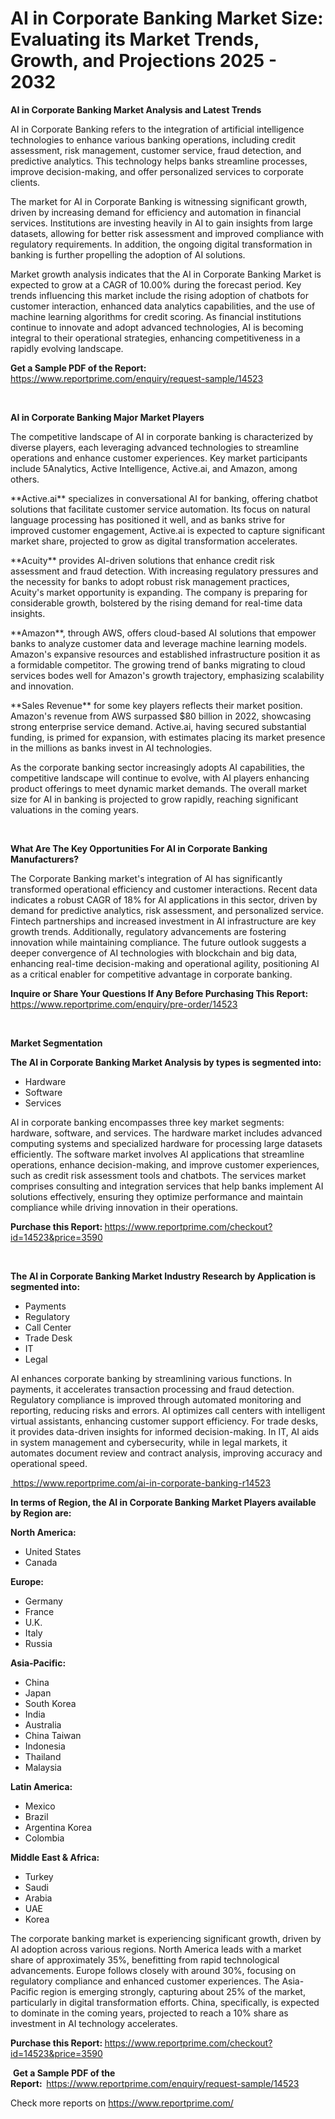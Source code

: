 <p><h1>AI in Corporate Banking Market Size: Evaluating its Market Trends, Growth, and Projections 2025 - 2032</h1></p><p><strong>AI in Corporate Banking Market Analysis and Latest Trends</strong></p>
<p><p>AI in Corporate Banking refers to the integration of artificial intelligence technologies to enhance various banking operations, including credit assessment, risk management, customer service, fraud detection, and predictive analytics. This technology helps banks streamline processes, improve decision-making, and offer personalized services to corporate clients.</p><p>The market for AI in Corporate Banking is witnessing significant growth, driven by increasing demand for efficiency and automation in financial services. Institutions are investing heavily in AI to gain insights from large datasets, allowing for better risk assessment and improved compliance with regulatory requirements. In addition, the ongoing digital transformation in banking is further propelling the adoption of AI solutions.</p><p>Market growth analysis indicates that the AI in Corporate Banking Market is expected to grow at a CAGR of 10.00% during the forecast period. Key trends influencing this market include the rising adoption of chatbots for customer interaction, enhanced data analytics capabilities, and the use of machine learning algorithms for credit scoring. As financial institutions continue to innovate and adopt advanced technologies, AI is becoming integral to their operational strategies, enhancing competitiveness in a rapidly evolving landscape.</p></p>
<p><strong>Get a Sample PDF of the Report:&nbsp;</strong> <a href="https://www.reportprime.com/enquiry/request-sample/14523?utm_campaign=3211&utm_medium=2&utm_source=Github&utm_content=ia&utm_term=20032025&utm_id=ai-in-corporate-banking">https://www.reportprime.com/enquiry/request-sample/14523</a></p>
<p>&nbsp;</p>
<p><strong>AI in Corporate Banking Major Market Players</strong></p>
<p><p>The competitive landscape of AI in corporate banking is characterized by diverse players, each leveraging advanced technologies to streamline operations and enhance customer experiences. Key market participants include 5Analytics, Active Intelligence, Active.ai, and Amazon, among others.</p><p>**Active.ai** specializes in conversational AI for banking, offering chatbot solutions that facilitate customer service automation. Its focus on natural language processing has positioned it well, and as banks strive for improved customer engagement, Active.ai is expected to capture significant market share, projected to grow as digital transformation accelerates.</p><p>**Acuity** provides AI-driven solutions that enhance credit risk assessment and fraud detection. With increasing regulatory pressures and the necessity for banks to adopt robust risk management practices, Acuity's market opportunity is expanding. The company is preparing for considerable growth, bolstered by the rising demand for real-time data insights.</p><p>**Amazon**, through AWS, offers cloud-based AI solutions that empower banks to analyze customer data and leverage machine learning models. Amazon's expansive resources and established infrastructure position it as a formidable competitor. The growing trend of banks migrating to cloud services bodes well for Amazon's growth trajectory, emphasizing scalability and innovation.</p><p>**Sales Revenue** for some key players reflects their market position. Amazon's revenue from AWS surpassed $80 billion in 2022, showcasing strong enterprise service demand. Active.ai, having secured substantial funding, is primed for expansion, with estimates placing its market presence in the millions as banks invest in AI technologies.</p><p>As the corporate banking sector increasingly adopts AI capabilities, the competitive landscape will continue to evolve, with AI players enhancing product offerings to meet dynamic market demands. The overall market size for AI in banking is projected to grow rapidly, reaching significant valuations in the coming years.</p></p>
<p>&nbsp;</p>
<p><strong>What Are The Key Opportunities For AI in Corporate Banking Manufacturers?</strong></p>
<p><p>The Corporate Banking market's integration of AI has significantly transformed operational efficiency and customer interactions. Recent data indicates a robust CAGR of 18% for AI applications in this sector, driven by demand for predictive analytics, risk assessment, and personalized service. Fintech partnerships and increased investment in AI infrastructure are key growth trends. Additionally, regulatory advancements are fostering innovation while maintaining compliance. The future outlook suggests a deeper convergence of AI technologies with blockchain and big data, enhancing real-time decision-making and operational agility, positioning AI as a critical enabler for competitive advantage in corporate banking.</p></p>
<p><strong>Inquire or Share Your Questions If Any Before Purchasing This Report:</strong> <a href="https://www.reportprime.com/enquiry/pre-order/14523?utm_campaign=3211&utm_medium=2&utm_source=Github&utm_content=ia&utm_term=20032025&utm_id=ai-in-corporate-banking">https://www.reportprime.com/enquiry/pre-order/14523</a></p>
<p>&nbsp;</p>
<p><strong>Market Segmentation</strong></p>
<p><strong>The AI in Corporate Banking Market Analysis by types is segmented into:</strong></p>
<p><ul><li>Hardware</li><li>Software</li><li>Services</li></ul></p>
<p><p>AI in corporate banking encompasses three key market segments: hardware, software, and services. The hardware market includes advanced computing systems and specialized hardware for processing large datasets efficiently. The software market involves AI applications that streamline operations, enhance decision-making, and improve customer experiences, such as credit risk assessment tools and chatbots. The services market comprises consulting and integration services that help banks implement AI solutions effectively, ensuring they optimize performance and maintain compliance while driving innovation in their operations.</p></p>
<p><strong>Purchase this Report:&nbsp;</strong><a href="https://www.reportprime.com/checkout?id=14523&price=3590&utm_campaign=3211&utm_medium=2&utm_source=Github&utm_content=ia&utm_term=20032025&utm_id=ai-in-corporate-banking">https://www.reportprime.com/checkout?id=14523&price=3590</a></p>
<p>&nbsp;</p>
<p><strong>The AI in Corporate Banking Market Industry Research by Application is segmented into:</strong></p>
<p><ul><li>Payments</li><li>Regulatory</li><li>Call Center</li><li>Trade Desk</li><li>IT</li><li>Legal</li></ul></p>
<p><p>AI enhances corporate banking by streamlining various functions. In payments, it accelerates transaction processing and fraud detection. Regulatory compliance is improved through automated monitoring and reporting, reducing risks and errors. AI optimizes call centers with intelligent virtual assistants, enhancing customer support efficiency. For trade desks, it provides data-driven insights for informed decision-making. In IT, AI aids in system management and cybersecurity, while in legal markets, it automates document review and contract analysis, improving accuracy and operational speed.</p></p>
<p><a href="https://www.reportprime.com/ai-in-corporate-banking-r14523?utm_campaign=3211&utm_medium=2&utm_source=Github&utm_content=ia&utm_term=20032025&utm_id=ai-in-corporate-banking">&nbsp;https://www.reportprime.com/ai-in-corporate-banking-r14523</a></p>
<p><strong>In terms of Region, the AI in Corporate Banking Market Players available by Region are:</strong></p>
<p>
    <p> <strong> North America: </strong>
        <ul>
            <li>United States</li>
            <li>Canada</li>
        </ul>
        </p> 
    <p> <strong> Europe: </strong>
        <ul>
            <li>Germany</li>
            <li>France</li>
            <li>U.K.</li>
            <li>Italy</li>
            <li>Russia</li>
        </ul>
        </p> 
    <p> <strong> Asia-Pacific: </strong>
        <ul>
            <li>China</li>
            <li>Japan</li>
            <li>South Korea</li>
            <li>India</li>
            <li>Australia</li>
            <li>China Taiwan</li>
            <li>Indonesia</li>
            <li>Thailand</li>
            <li>Malaysia</li>
        </ul>
        </p> 
    <p> <strong> Latin America: </strong>
        <ul>
            <li>Mexico</li>
            <li>Brazil</li>
            <li>Argentina Korea</li>
            <li>Colombia</li>
        </ul>
        </p> 
    <p> <strong> Middle East & Africa: </strong>
        <ul>
            <li>Turkey</li>
            <li>Saudi</li>
            <li>Arabia</li>
            <li>UAE</li>
            <li>Korea</li>
        </ul>
    </p>
    </p>
<p><p>The corporate banking market is experiencing significant growth, driven by AI adoption across various regions. North America leads with a market share of approximately 35%, benefitting from rapid technological advancements. Europe follows closely with around 30%, focusing on regulatory compliance and enhanced customer experiences. The Asia-Pacific region is emerging strongly, capturing about 25% of the market, particularly in digital transformation efforts. China, specifically, is expected to dominate in the coming years, projected to reach a 10% share as investment in AI technology accelerates.</p></p>
<p><strong>Purchase this Report: </strong><a href="https://www.reportprime.com/checkout?id=14523&price=3590&utm_campaign=3211&utm_medium=2&utm_source=Github&utm_content=ia&utm_term=20032025&utm_id=ai-in-corporate-banking">https://www.reportprime.com/checkout?id=14523&price=3590</a></p>
<p>&nbsp;<strong>Get a Sample PDF of the Report:&nbsp;&nbsp;</strong><a href="https://www.reportprime.com/enquiry/request-sample/14523?utm_campaign=3211&utm_medium=2&utm_source=Github&utm_content=ia&utm_term=20032025&utm_id=ai-in-corporate-banking">https://www.reportprime.com/enquiry/request-sample/14523</a></p>
<p><strong></strong></p>
<p>Check more reports on <a href="https://www.reportprime.com/?utm_campaign=3211&utm_medium=2&utm_source=Github&utm_content=ia&utm_term=20032025&utm_id=ai-in-corporate-banking">https://www.reportprime.com/</a></p>